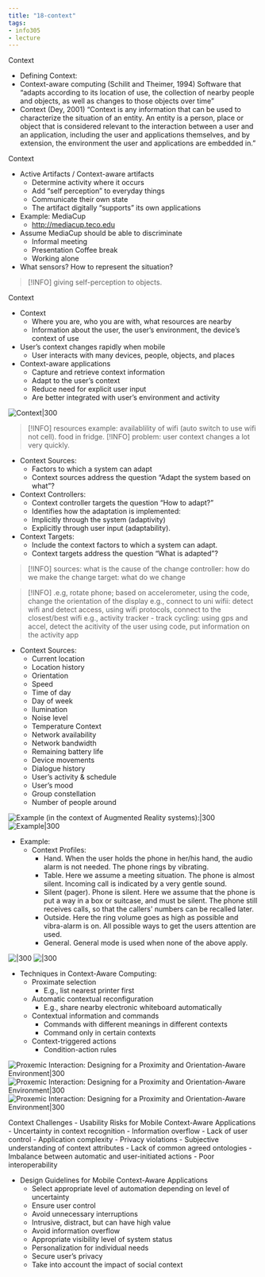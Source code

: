 ```yaml
---
title: "18-context"
tags: 
- info305
- lecture
---
```


Context
- Defining Context: 
- Context-aware computing (Schilit and Theimer, 1994) Software that “adapts according to its location of use, the collection of nearby people and objects, as well as changes to those objects over time” 
- Context (Dey, 2001) “Context is any information that can be used to characterize the situation of an entity. An entity is a person, place or object that is considered relevant to the interaction between a user and an application, including the user and applications themselves, and by extension, the environment the user and applications are embedded in.”


Context
- Active Artifacts / Context-aware artifacts 
	- Determine activity where it occurs 
	- Add “self perception” to everyday things 
	- Communicate their own state 
	- The artifact digitally “supports” its own applications 
- Example: MediaCup 
	- http://mediacup.teco.edu 
- Assume MediaCup should be able to discriminate 
	- Informal meeting 
	- Presentation Coffee break 
	- Working alone 
- What sensors? How to represent the situation?

> [!INFO] giving self-perception to objects.

Context
- Context 
	- Where you are, who you are with, what resources are nearby 
	- Information about the user, the user’s environment, the device’s context of use 
- User’s context changes rapidly when mobile 
	- User interacts with many devices, people, objects, and places 
- Context-aware applications 
	- Capture and retrieve context information 
	- Adapt to the user’s context 
	- Reduce need for explicit user input 
	- Are better integrated with user’s environment and activity

![Context|300](https://i.imgur.com/0hJZQGU.png)

> [!INFO] resources example: availablility of wifi (auto switch to use wifi not cell). food in fridge. 
> [!INFO] problem: user context changes a lot very quickly. 

- Context Sources: 
	- Factors to which a system can adapt 
	- Context sources address the question “Adapt the system based on what”? 
- Context Controllers: 
	- Context controller targets the question “How to adapt?” 
	- Identifies how the adaptation is implemented: 
	- Implicitly through the system (adaptivity) 
	- Explicitly through user input (adaptability). 
- Context Targets: 
	- Include the context factors to which a system can adapt. 
	- Context targets address the question “What is adapted”?

> [!INFO] sources: what is the cause of the change
> controller: how do we make the change
> target: what do we change

> [!INFO] .e.g, rotate phone; based on accelerometer, using the code, change the orientation of the display
> e.g., connect to uni wifii: detect wifi and detect access, using wifi protocols, connect to the closest/best wifi
> e.g., activity tracker - track cycling: using gps and accel, detect the acitivity of the user using code, put information on the activity app

- Context Sources: 
	- Current location 
	- Location history 
	- Orientation 
	- Speed 
	- Time of day 
	- Day of week 
	- llumination 
	- Noise level 
	- Temperature Context 
	- Network availability 
	- Network bandwidth 
	- Remaining battery life 
	- Device movements 
	- Dialogue history 
	- User’s activity & schedule 
	- User’s mood 
	- Group constellation 
	- Number of people around

![Example (in the context of Augmented Reality systems):|300](https://i.imgur.com/gMlKoVl.png)
![Example|300](https://i.imgur.com/hyPLVii.png)


- Example: 
	- Context Profiles: 
		- Hand. When the user holds the phone in her/his hand, the audio alarm is not needed. The phone rings by vibrating. 
		- Table. Here we assume a meeting situation. The phone is almost silent. Incoming call is indicated by a very gentle sound. 
		- Silent (pager). Phone is silent. Here we assume that the phone is put a way in a box or suitcase, and must be silent. The phone still receives calls, so that the callers' numbers can be recalled later. 
		- Outside. Here the ring volume goes as high as possible and vibra-alarm is on. All possible ways to get the users attention are used. 
		- General. General mode is used when none of the above apply.

![|300](https://i.imgur.com/2kQUKwH.png)
![|300](https://i.imgur.com/m8qN7t5.png)


- Techniques in Context-Aware Computing: 
	- Proximate selection 
		- E.g., list nearest printer first 
	- Automatic contextual reconfiguration 
		- E.g., share nearby electronic whiteboard automatically 
	- Contextual information and commands 
		- Commands with different meanings in different contexts 
		- Command only in certain contexts 
	- Context-triggered actions 
		- Condition-action rules

![Proxemic Interaction: Designing for a Proximity and Orientation-Aware Environment|300](https://i.imgur.com/xrPgIXg.png)
![Proxemic Interaction: Designing for a Proximity and Orientation-Aware Environment|300](https://i.imgur.com/kEILi6u.png)
![Proxemic Interaction: Designing for a Proximity and Orientation-Aware Environment|300](https://i.imgur.com/Bs6aS1u.png)

Context Challenges
	- Usability Risks for Mobile Context-Aware Applications 
	- Uncertainty in context recognition 
	- Information overflow 
	- Lack of user control 
	- Application complexity 
	- Privacy violations 
	- Subjective understanding of context attributes 
	- Lack of common agreed ontologies 
	- Imbalance between automatic and user-initiated actions 
	- Poor interoperability

- Design Guidelines for Mobile Context-Aware Applications 
	- Select appropriate level of automation depending on level of uncertainty 
	- Ensure user control 
	- Avoid unnecessary interruptions 
	- Intrusive, distract, but can have high value 
	- Avoid information overflow 
	- Appropriate visibility level of system status 
	- Personalization for individual needs 
	- Secure user’s privacy 
	- Take into account the impact of social context